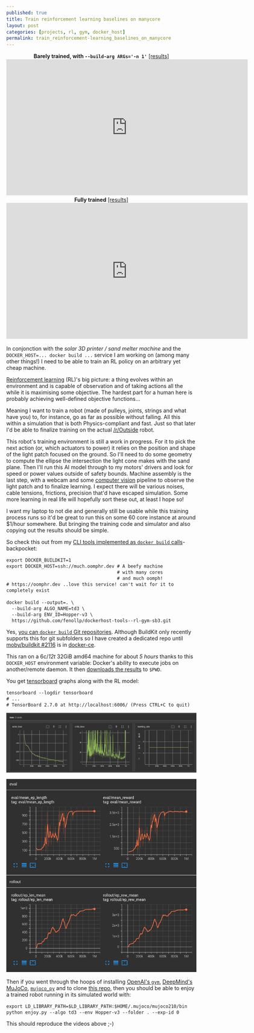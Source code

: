 ```yaml
---
published: true
title: Train reinforcement learning baselines on manycore
layout: post
categories: [projects, rl, gym, docker_host]
permalink: train_reinforcement-learning_baselines_on_manycore
---
```


<p align="center">
  <strong>Barely trained, with <code>--build-arg ARGs='-n 1'</code></strong> <a href="./assets/sha256/cd403943acef0ed9fc6663b7a830ff0e332df942c2a69f1ae5c7fa9d131240ca.zip">[results]</a><br/>
  <iframe src="https://player.vimeo.com/video/660203975?h=dc289ced4a&autoplay=1&loop=1&byline=0&portrait=0&muted=1" width="640" height="360" frameborder="0" allow="autoplay; fullscreen; picture-in-picture" allowfullscreen></iframe>
  <br/>
  <strong>Fully trained</strong> <a href="./assets/sha256/0cbcc1d1870efdb2cd0fa2e83389397944f1356766ed95af642b950d9a3483e3.zip">[results]</a><br/>
  <iframe src="https://player.vimeo.com/video/660204783?h=59a09b773f&autoplay=1&loop=1&byline=0&portrait=0&muted=1" width="640" height="360" frameborder="0" allow="autoplay; fullscreen; picture-in-picture" allowfullscreen></iframe>
</p>

In conjonction with the *solar 3D printer / sand melter machine* and the `DOCKER_HOST=... docker build ...` service I am working on (among many other things!)
I need to be able to train an RL policy on an arbitrary yet cheap machine.

[Reinforcement learning](https://en.wikipedia.org/wiki/Reinforcement_learning) (RL)'s big picture: a thing evolves within an environment and is capable of observation and of taking actions
all the while it is maximising some objective. The hardest part for a human here is probably achieving well-defined objective functions...

Meaning I want to train a robot (made of pulleys, joints, strings and what have you) to, for instance, go as far as possible without falling.
All this within a simulation that is both Physics-compliant and fast. Just so that later I'd be able to finalize training on the actual [/r/Outside](https://www.reddit.com/r/Outside) robot.

This robot's training environment is still a work in progress. For it to pick the next action (or, which actuators to power) it relies on the position and shape of the light patch focused on the ground.
So I'll need to do some geometry to compute the ellipse the intersection the light cone makes with the sand plane.
Then I'll run this AI model through to my motors' drivers and look for speed or power values outside of safety bounds.
Machine assembly is the last step, with a webcam and some [computer vision](https://en.wikipedia.org/wiki/Computer_vision) pipeline to observe the light patch and to finalize learning.
I expect there will be various noises, cable tensions, frictions, precision that'd have escaped simulation. Some more learning in real life will hopefully sort these out, at least I hope so!

I want my laptop to not die and generally still be usable while this training process runs so it'd be great to run this on some 60 core instance at around $1/hour somewhere.
But bringing the training code and simulator and also copying out the results should be simple.

So check this out from my [CLI tools implemented as `docker build` calls](https://github.com/fenollp/dockerhost-tools)-backpocket:

```shell
export DOCKER_BUILDKIT=1
export DOCKER_HOST=ssh://much.oomphr.dev # A beefy machine
                                         # with many cores
                                         # and much oomph!
# https://oomphr.dev ..love this service! can't wait for it to completely exist

docker build --output=. \
  --build-arg ALGO_NAME=td3 \
  --build-arg ENV_ID=Hopper-v3 \
  https://github.com/fenollp/dockerhost-tools--rl-gym-sb3.git
```

Yes, [you can `docker build` Git repositories](https://docs.docker.com/engine/reference/commandline/build/#git-repositories).
Although BuildKit only recently supports this for git subfolders so I have created a dedicated repo until [moby/buildkit #2116](https://github.com/moby/buildkit/pull/2116) is in [docker-ce](https://docs.docker.com/engine/release-notes/).


This ran on a 6c/*12t* 32GiB amd64 machine for about *5 hours* thanks to this `DOCKER_HOST` environment variable: Docker's ability to execute jobs on another/remote daemon.
It then [downloads the results](./assets/sha256/0cbcc1d1870efdb2cd0fa2e83389397944f1356766ed95af642b950d9a3483e3.zip) to `$PWD`.

You get [tensorboard](https://www.tensorflow.org/tensorboard) graphs along with the RL model:
```shell
tensorboard --logdir tensorboard
# ...
# TensorBoard 2.7.0 at http://localhost:6006/ (Press CTRL+C to quit)
```

<p align="center"><img src="./assets/sha256/5992d8019a923170c32e3dfdd73c0379c7c91539b141824e1e92d4e0dc946ca7.png"/></p>
<p align="center"><img src="./assets/sha256/18a092d0ca8294c9444b830f302bbd838846e76c1ef7bdaa51921ad754265f20.png"/></p>

Then if you went through the hoops of installing [OpenAI's `gym`](https://gym.openai.com/), [DeepMind's MuJoCo](https://github.com/deepmind/mujoco/releases/tag/2.1.0), [`mujoco_py`](https://github.com/openai/mujoco-py/tree/f1312cceeeebbba17e78d5d77fbffa091eed9a3a#install-and-use-mujoco-py) and to clone [this repo](https://github.com/DLR-RM/rl-baselines3-zoo), then you should be able to enjoy a trained robot running in its simulated world with:
```shell
export LD_LIBRARY_PATH=$LD_LIBRARY_PATH:$HOME/.mujoco/mujoco210/bin
python enjoy.py --algo td3 --env Hopper-v3 --folder . --exp-id 0
```

This should reproduce the videos above ;-)
